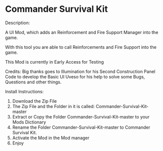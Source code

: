 # Commander Survival Kit 

Description:

A UI Mod, which adds an Reinforcement and Fire Support Manager into the game.

With this tool you are able to call Reinforcements and Fire Support into the game.





This Mod is currently in Early Access for Testing

Credits:
Big thanks goes to Illumination for his Second Construction Panel Code to develop the Basic UI
Uveso for his help to solve some Bugs, Questions and other things.


Install Instructions:
1) Download the Zip File 
2) The Zip File and the Folder in it is called: Commander-Survival-Kit-master
3) Extract or Copy the Folder Commander-Survival-Kit-master to your Mods Dictionary 
4) Rename the Folder Commander-Survival-Kit-master to Commander Survival Kit. 
5) Activate the Mod in the Mod manager 
6) Enjoy 
